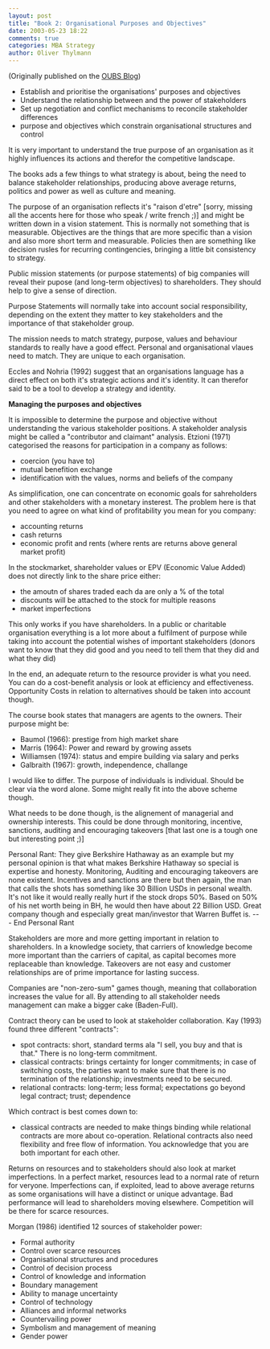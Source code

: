 ```yaml
---
layout: post
title: "Book 2: Organisational Purposes and Objectives"
date: 2003-05-23 18:22
comments: true
categories: MBA Strategy
author: Oliver Thylmann
---
```









(Originally published on the [OUBS Blog](http://blog.thylmann.net/category/oubs/))


* Establish and prioritise the organisations' purposes and objectives
* Understand the relationship between and the power of stakeholders
* Set up negotiation and conflict mechanisms to reconcile stakeholder differences
* purpose and objectives which constrain organisational structures and control


It is very important to understand the true purpose of an organisation as it highly influences its actions and therefor the competitive landscape.

The books ads a few things to what strategy is about, being the need to balance stakeholder relationships, producing above average returns, politics and power as well as culture and meaning.

The purpose of an organisation reflects it's &quot;raison d'etre&quot; [sorry, missing all the accents here for those who speak / write french ;)] and might be written down in a vision statement. This is normally not something that is measurable. Objectives are the things that are more specific than a vision and also more short term and measurable. Policies then are something like decision rusles for recurring contingencies, bringing a little bit consistency to strategy.

Public mission statements (or purpose statements) of big companies will reveal their pupose (and long-term objectives) to shareholders. They should help to give a sense of direction.

Purpose Statements will normally take into account social responsibility, depending on the extent they matter to key stakeholders and the importance of that stakeholder group.

The mission needs to match strategy, purpose, values and behaviour standards to really have a good effect. Personal and organisational vlaues need to match. They are unique to each organisation.

Eccles and Nohria (1992) suggest that an organisations language has a direct effect on both it's strategic actions and it's identity. It can therefor said to be a tool to develop a strategy and identity.

**Managing the purposes and objectives**

It is impossible to determine the purpose and objective without understanding the various stakeholder positions. A stakeholder analysis might be called a &quot;contributor and claimant&quot; analysis. Etzioni (1971) categorised the reasons for participation in a company as follows:
- coercion (you have to)
- mutual benefition exchange
- identification with the values, norms and beliefs of the company

As simplification, one can concentrate on economic goals for sahreholders and other stakeholders with a monetary insterest. The problem here is that you need to agree on what kind of profitability you mean for you company:
- accounting returns
- cash returns
- economic profit and rents (where rents are returns above general market profit)

In the stockmarket, shareholder values or EPV (Economic Value Added) does not directly link to the share price either:
- the amoutn of shares traded each da are only a % of the total
- discounts will be attached to the stock for multiple reasons
- market imperfections

This only works if you have shareholders. In a public or charitable organisation everything is a lot more about a fulfilment of purpose while taking into account the potential wishes of important stakeholders (donors want to know that they did good and you need to tell them that they did and what they did)

In the end, an adequate return to the resource provider is what you need. You can do a cost-benefit analysis or look at efficiency and effectiveness. Opportunity Costs in relation to alternatives should be taken into account though.

The course book states that managers are agents to the owners. Their purpose might be:
- Baumol (1966): prestige from high market share
- Marris (1964): Power and reward by growing assets
- Williamsen (1974): status and empire building via salary and perks
- Galbraith (1967): growth, independence, challange

I would like to differ. The purpose of individuals is individual. Should be clear via the word alone. Some might really fit into the above scheme though.

What needs to be done though, is the alignement of managerial and ownership interests. This could be done through monitoring, incentive, sanctions, auditing and encouraging takeovers [that last one is a tough one but interesting point ;)]

Personal Rant: They give Berkshire Hathaway as an example but my personal opinion is that what makes Berkshire Hathaway so special is expertise and honesty. Monitoring, Auditing and encouraging takeovers are none existent. Incentives and sanctions are there but then again, the man that calls the shots has something like 30 Billion USDs in personal wealth. It's not like it would really really hurt if the stock drops 50%. Based on 50% of his net worth being in BH, he would then have about 22 Billion USD. Great company though and especially great man/investor that Warren Buffet is. --- End Personal Rant

Stakeholders are more and more getting important in relation to shareholders. In a knowledge society, that carriers of knowledge become more important than the carriers of capital, as capital becomes more replaceable than knowledge. Takeovers are not easy and customer relationships are of prime importance for lasting success.

Companies are &quot;non-zero-sum&quot; games though, meaning that collaboration increases the value for all. By attending to all stakeholder needs management can make a bigger cake (Baden-Full).

Contract theory can be used to look at stakeholder collaboration. Kay (1993) found three different &quot;contracts&quot;:
- spot contracts: short, standard terms ala &quot;I sell, you buy and that is that.&quot; There is no long-term commitment.
- classical contracts: brings certainty for longer commitments; in case of switching costs, the parties want to make sure that there is no termination of the relationship; investments need to be secured.
- relational contracts: long-term; less formal; expectations go beyond legal contract; trust; dependence

Which contract is best comes down to:
- classical contracts are needed to make things binding while relational contracts are more about co-operation. Relational contracts also need flexibility and free flow of information. You acknowledge that you are both important for each other.

Returns on resources and to stakeholders should also look at market imperfections. In a perfect market, resources lead to a normal rate of return for veryone. Imperfections can, if exploited, lead to above average returns as some organisations will have a distinct or unique advantage. Bad performance will lead to shareholders moving elsewhere. Competition will be there for scarce resources.

Morgan (1986) identified 12 sources of stakeholder power:
- Formal authority
- Control over scarce resources
- Organisational structures and procedures
- Control of decision process
- Control of knowledge and information
- Boundary management
- Ability to manage uncertainty
- Control of technology
- Alliances and informal networks
- Countervailing power
- Symbolism and management of meaning
- Gender power



